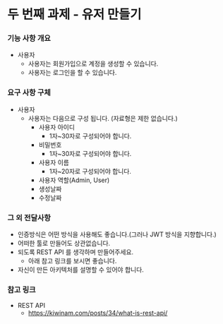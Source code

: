 # 두 번째 과제 - 유저 만들기



### 기능 사항 개요

- 사용자
    - 사용자는 회원가입으로 계정을 생성할 수 있습니다.
    - 사용자는 로그인을 할 수 있습니다.



### 요구 사항 구체

- 사용자
    - 사용자는 다음으로 구성 됩니다. (자료형은 제한 없습니다.)
        - 사용자 아이디
            - 1자~30자로 구성되어야 합니다. 
        - 비밀번호
            - 1자~30자로 구성되어야 합니다.
        - 사용자 이름
            - 1자~20자로 구성되어야 합니다.
        - 사용자 역할(Admin, User)
        - 생성날짜
        - 수정날짜


### 그 외 전달사항

- 인증방식은 어떤 방식을 사용해도 좋습니다.(그러나 JWT 방식을 지향합니다.)
- 어떠한 툴로 만들어도 상관없습니다.
- 되도록 REST API 를 생각하며 만들어주세요.
    - 아래 참고 링크를 보시면 좋습니다.
- 자신이 만든 아키텍처를 설명할 수 있어야 합니다.



### 참고 링크

- REST API 
    - https://kiwinam.com/posts/34/what-is-rest-api/